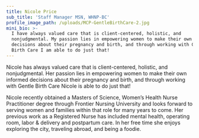 ```yaml
---
title: Nicole Price
sub_title: 'Staff Manager MSN, WHNP-BC'
profile_image_path: /uploads/MCP-GentleBirthCare-2.jpg
mini_bio: >-
  I have always valued care that is client-centered, holistic, and
  nonjudgmental. My passion lies in empowering women to make their own informed
  decisions about their pregnancy and birth, and through working with Gentle
  Birth Care I am able to do just that!
---
```


Nicole has always valued care that is client-centered, holistic, and nonjudgmental. Her passion lies in empowering women to make their own informed decisions about their pregnancy and birth, and through working with Gentle Birth Care Nicole is able to do just that\!

Nicole recently obtained a Masters of Science, Women’s Health Nurse Practitioner degree through Frontier Nursing University and looks forward to serving women and families within that role for many years to come. Her previous work as a Registered Nurse has included mental health, operating room, labor & delivery and postpartum care. In her free time she enjoys exploring the city, traveling abroad, and being a foodie.&nbsp;